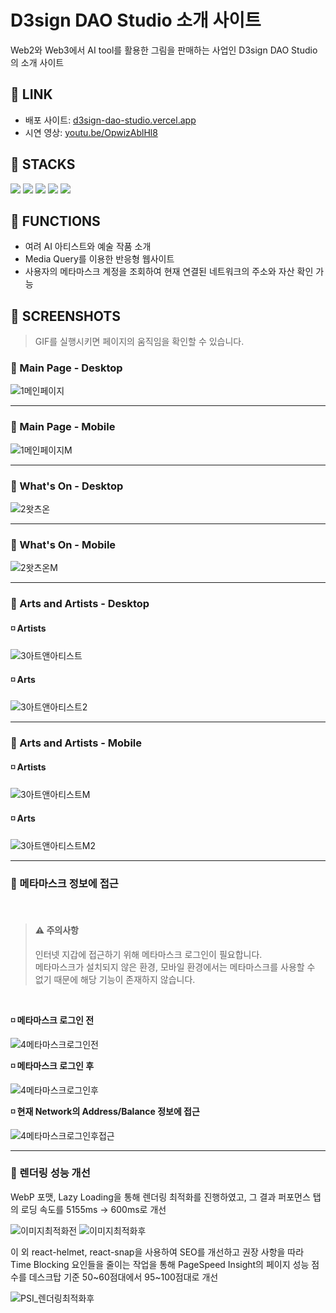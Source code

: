 # D3sign DAO Studio 소개 사이트

Web2와 Web3에서 AI tool를 활용한 그림을 판매하는 사업인 D3sign DAO Studio의 소개 사이트

## 🚩 LINK

- 배포 사이트: [d3sign-dao-studio.vercel.app](https://d3sign-dao-studio.vercel.app/)
- 시연 영상: [youtu.be/OpwizAblHl8](https://youtu.be/OpwizAblHl8)
## 🚩 STACKS
<div>
  <img src="https://img.shields.io/badge/react-61DAFB?style=for-the-badge&logo=react&logoColor=black">
  <img src="https://img.shields.io/badge/javascript-F7DF1E?style=for-the-badge&logo=javascript&logoColor=black">
  <img src="https://img.shields.io/badge/css3-1572B6?style=for-the-badge&logo=css3&logoColor=black">
  <img src="https://img.shields.io/badge/ethers-3C3C3D?style=for-the-badge&logo=ethereum&logoColor=black">
  <img src="https://img.shields.io/badge/vercel-222222?style=for-the-badge&logo=vercel&logoColor=white">
</div>

## 🚩 FUNCTIONS

-   여려 AI 아티스트와 예술 작품 소개
-   Media Query를 이용한 반응형 웹사이트
-   사용자의 메타마스크 계정을 조회하여 현재 연결된 네트워크의 주소와 자산 확인 가능

## 🚩 SCREENSHOTS

> GIF를 실행시키면 페이지의 움직임을 확인할 수 있습니다.

### 🔸 Main Page -  Desktop

![1메인페이지](https://github.com/ehhdrud/d3sign-dao-studio/assets/106059716/e4d4323b-20dc-4e34-aa2c-73a4f6918d15)

---

### 🔸 Main Page - Mobile

![1메인페이지M](https://github.com/ehhdrud/d3sign-dao-studio/assets/106059716/e9e6412f-cd40-4306-aecf-d59a9c045992)

---

### 🔸 What's On - Desktop

![2왓츠온](https://github.com/ehhdrud/d3sign-dao-studio/assets/106059716/1caf0e2f-eaa7-48cb-8078-c49d9936044a)

---

### 🔸 What's On - Mobile

![2왓츠온M](https://github.com/ehhdrud/d3sign-dao-studio/assets/106059716/8006213c-82a9-4cba-a0c3-2208f7174b65)

---

### 🔸 Arts and Artists - Desktop

#### ◽ Artists
![3아트앤아티스트](https://github.com/ehhdrud/d3sign-dao-studio/assets/106059716/c244ebd8-8943-426f-b83b-2c8bcae6d77e)

#### ◽ Arts
![3아트앤아티스트2](https://github.com/ehhdrud/d3sign-dao-studio/assets/106059716/0c14046c-ff4b-41eb-b9d4-141367a9bff4)

---

### 🔸 Arts and Artists - Mobile

#### ◽ Artists
![3아트앤아티스트M](https://github.com/ehhdrud/d3sign-dao-studio/assets/106059716/2512defa-e47a-46c8-817d-b8950f5c6b83)

#### ◽ Arts
![3아트앤아티스트M2](https://github.com/ehhdrud/d3sign-dao-studio/assets/106059716/ec08a87d-b7c0-4cbb-bb62-20b491bbbbed)

---

### 🔸 메타마스크 정보에 접근

<br/>

> #### ⚠ 주의사항
> 인터넷 지갑에 접근하기 위해 메타마스크 로그인이 필요합니다.<br/>
> 메타마스크가 설치되지 않은 환경, 모바일 환경에서는 메타마스크를 사용할 수 없기 때문에 해당 기능이 존재하지 않습니다.

<br/>

**◽ 메타마스크 로그인 전**

![4메타마스크로그인전](https://github.com/ehhdrud/d3sign-dao-studio/assets/106059716/02932a1f-fa1c-4024-ab26-968349ffcd18)

**◽ 메타마스크 로그인 후**

![4메타마스크로그인후](https://github.com/ehhdrud/d3sign-dao-studio/assets/106059716/d48fa0e1-da75-41f5-9018-150128f99d8c)

**◽ 현재 Network의 Address/Balance 정보에 접근**

![4메타마스크로그인후접근](https://github.com/ehhdrud/d3sign-dao-studio/assets/106059716/b5515135-95a7-47f5-b540-87b7acad4611)

---

### 🔸 렌더링 성능 개선

WebP 포맷, Lazy Loading을 통해 렌더링 최적화를 진행하였고, 그 결과 퍼포먼스 탭의 로딩 속도를 5155ms -> 600ms로 개선

![이미지최적화전](https://github.com/ehhdrud/d3sign-dao-studio/assets/106059716/d9832235-7707-4258-b07e-042e3ad830c2)
![이미지최적화후](https://github.com/ehhdrud/d3sign-dao-studio/assets/106059716/1f0b8495-baf5-4bd4-88c6-78d597ca1996)

이 외 react-helmet, react-snap을 사용하여 SEO를 개선하고 권장 사항을 따라 Time Blocking 요인들을 줄이는 작업을 통해 PageSpeed Insight의 페이지 성능 점수를 데스크탑 기준 50\~60점대에서 95\~100점대로 개선

![PSI_렌더링최적화후](https://github.com/ehhdrud/d3sign-dao-studio/assets/106059716/7a4b6c96-3ce6-4815-86c3-58d2daef8de1)




